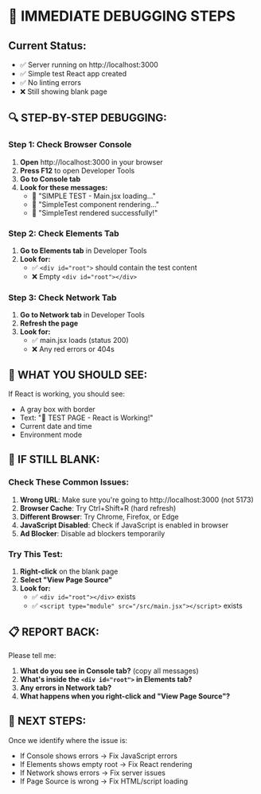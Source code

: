 # 🚨 IMMEDIATE DEBUGGING STEPS

## Current Status:
- ✅ Server running on http://localhost:3000
- ✅ Simple test React app created
- ✅ No linting errors
- ❌ Still showing blank page

## 🔍 STEP-BY-STEP DEBUGGING:

### Step 1: Check Browser Console
1. **Open** http://localhost:3000 in your browser
2. **Press F12** to open Developer Tools
3. **Go to Console tab**
4. **Look for these messages:**
   - 🧪 "SIMPLE TEST - Main.jsx loading..."
   - 🧪 "SimpleTest component rendering..."
   - 🧪 "SimpleTest rendered successfully!"

### Step 2: Check Elements Tab
1. **Go to Elements tab** in Developer Tools
2. **Look for:**
   - ✅ `<div id="root">` should contain the test content
   - ❌ Empty `<div id="root"></div>`

### Step 3: Check Network Tab
1. **Go to Network tab** in Developer Tools
2. **Refresh the page**
3. **Look for:**
   - ✅ main.jsx loads (status 200)
   - ❌ Any red errors or 404s

## 🧪 WHAT YOU SHOULD SEE:

If React is working, you should see:
- A gray box with border
- Text: "🧪 TEST PAGE - React is Working!"
- Current date and time
- Environment mode

## 🚨 IF STILL BLANK:

### Check These Common Issues:

1. **Wrong URL**: Make sure you're going to http://localhost:3000 (not 5173)
2. **Browser Cache**: Try Ctrl+Shift+R (hard refresh)
3. **Different Browser**: Try Chrome, Firefox, or Edge
4. **JavaScript Disabled**: Check if JavaScript is enabled in browser
5. **Ad Blocker**: Disable ad blockers temporarily

### Try This Test:
1. **Right-click** on the blank page
2. **Select "View Page Source"**
3. **Look for:**
   - ✅ `<div id="root"></div>` exists
   - ✅ `<script type="module" src="/src/main.jsx"></script>` exists

## 📋 REPORT BACK:

Please tell me:
1. **What do you see in Console tab?** (copy all messages)
2. **What's inside the `<div id="root">` in Elements tab?**
3. **Any errors in Network tab?**
4. **What happens when you right-click and "View Page Source"?**

## 🔧 NEXT STEPS:

Once we identify where the issue is:
- If Console shows errors → Fix JavaScript errors
- If Elements shows empty root → Fix React rendering
- If Network shows errors → Fix server issues
- If Page Source is wrong → Fix HTML/script loading
